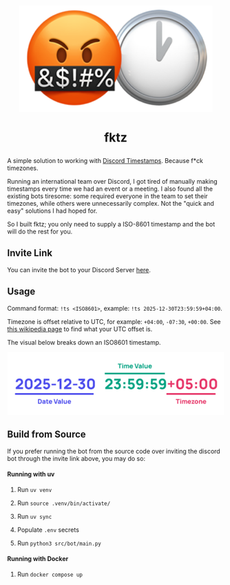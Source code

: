 <div align="center">
	<br />
		<img src="/docs/logo.png" width="450" alt="fktz logo" />
	<br />
</div>

# <p align="center"> fktz </p>

A simple solution to working with [Discord Timestamps](https://gist.github.com/LeviSnoot/d9147767abeef2f770e9ddcd91eb85aa). Because f*ck timezones.

Running an international team over Discord, I got tired of manually making timestamps every time we had an event or a meeting. I also found all the existing bots tiresome: some required everyone in the team to set their timezones, while others were unnecessarily complex. Not the "quick and easy" solutions I had hoped for. 

So I built fktz; you only need to supply a ISO-8601 timestamp and the bot will do the rest for you.

## Invite Link

You can invite the bot to your Discord Server [here](https://discord.com/oauth2/authorize?client_id=1401163863960850473&permissions=3072&scope=bot).

## Usage

Command format: `!ts <ISO8601>`, example: `!ts 2025-12-30T23:59:59+04:00`. 

Timezone is offset relative to UTC, for example: `+04:00`, `-07:30`, `+00:00`. See [this wikipedia page](https://en.wikipedia.org/wiki/List_of_UTC_offsets) to find what your UTC offset is.

The visual below breaks down an ISO8601 timestamp.

![example timezone](/docs/tz.png)

## Build from Source

If you prefer running the bot from the source code over inviting the discord bot through the invite link above, you may do so:

#### Running with uv

1. Run `uv venv`

2. Run `source .venv/bin/activate/`

3. Run `uv sync`

4. Populate `.env` secrets

5. Run `python3 src/bot/main.py`

#### Running with Docker

1. Run `docker compose up`